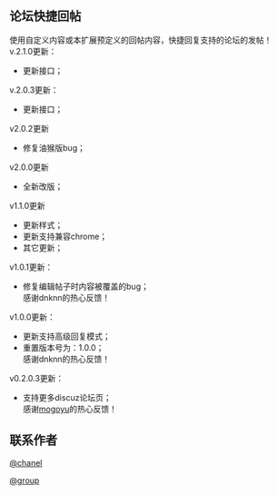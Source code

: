 ﻿## 论坛快捷回帖  
使用自定义内容或本扩展预定义的回帖内容，快捷回复支持的论坛的发帖！  
v.2.1.0更新：
- 更新接口；

v.2.0.3更新：
- 更新接口；

v2.0.2更新
- 修复油猴版bug；

v2.0.0更新
- 全新改版；

v1.1.0更新
- 更新样式；
- 更新支持兼容chrome；
- 其它更新；

v1.0.1更新：  
- 修复编辑帖子时内容被覆盖的bug；  
感谢dnknn的热心反馈！

v1.0.0更新：  
- 更新支持高级回复模式；
- 重置版本号为：1.0.0；  
感谢dnknn的热心反馈！

v0.2.0.3更新：  
- 支持更多discuz论坛页；  
感谢[mogoyu](https://greasyfork.org/zh-CN/forum/profile/mogoyu)的热心反馈！

##  联系作者
[@chanel](https://t.me/tcbmqy)

[@group](https://t.me/tgbmqy)

